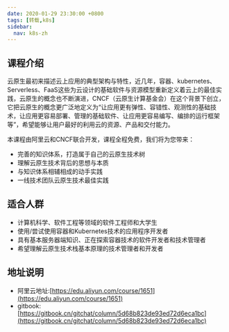 ```yaml
---
date: 2020-01-29 23:30:00 +0800
tags: [转载,k8s]
sidebar:
  nav: k8s-zh
---
```


课程介绍
---------

云原生最初来描述云上应用的典型架构与特性，近几年，容器、kubernetes、Serverless、FaaS这些为云设计的基础软件与资源模型重新定义着云上的最佳实践，云原生的概念也不断演进，CNCF（云原生计算基金会）在这个背景下创立，它把云原生的概念更广泛地定义为“让应用更有弹性、容错性、观测性的基础技术，让应用更容易部署、管理的基础软件、让应用更容易编写、编排的运行框架等”，希望能够让用户最好的利用云的资源、产品和交付能力。

本课程由阿里云和CNCF联合开发，课程全程免费，我们将为您带来：
* 完善的知识体系，打造属于自己的云原生技术树
* 理解云原生技术背后的思想与本质
* 与知识体系相辅相成的动手实践
* 一线技术团队云原生技术最佳实践

适合人群
----------

* 计算机科学、软件工程等领域的软件工程师和大学生
* 使用/尝试使用容器和Kubernetes技术的应用程序开发者
* 具有基本服务器端知识、正在探索容器技术的软件开发者和技术管理者
* 希望理解云原生技术栈基本原理的技术管理者和开发者

地址说明
-----------
* 阿里云地址:[https://edu.aliyun.com/course/1651](https://edu.aliyun.com/course/1651)
* gitbook:[https://gitbook.cn/gitchat/column/5d68b823de93ed72d6eca1bc](https://gitbook.cn/gitchat/column/5d68b823de93ed72d6eca1bc)